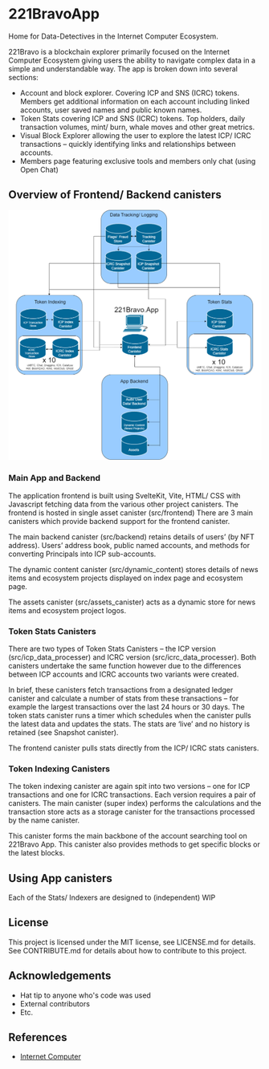 # 221BravoApp
Home for Data-Detectives in the Internet Computer Ecosystem.

221Bravo is a blockchain explorer primarily focused on the Internet Computer Ecosystem giving users the ability to navigate complex data in a simple and understandable way. 
The app is broken down into several sections:

-	Account and block explorer. Covering ICP and SNS (ICRC) tokens. Members get additional information on each account including linked accounts, user saved names and public known names. 
-	Token Stats covering ICP and SNS (ICRC) tokens. Top holders, daily transaction volumes, mint/ burn, whale moves and other great metrics. 
-	Visual Block Explorer allowing the user to explore the latest ICP/ ICRC transactions – quickly identifying links and relationships between accounts. 
-	Members page featuring exclusive tools and members only chat (using Open Chat)

## Overview of Frontend/ Backend canisters 

![Canister Layout](221BravoApp.png)

### Main App and Backend
The application frontend is built using SvelteKit, Vite, HTML/ CSS with Javascript fetching  data from the various other project canisters. The frontend is hosted in single asset canister (src/frontend)
There are 3 main canisters which provide backend support for the frontend canister. 

The main backend canister (src/backend) retains details of users’ (by NFT address). Users’ address book, public named accounts, and methods for converting Principals into ICP sub-accounts. 

The dynamic content canister (src/dynamic_content) stores details of news items and ecosystem projects displayed on index page and ecosystem page. 

The assets canister (src/assets_canister) acts as a dynamic store for news items and ecosystem project logos. 

### Token Stats Canisters
There are two types of Token Stats Canisters – the ICP version (src/icp_data_processer) and ICRC version (src/icrc_data_processer). Both canisters undertake the same function however due to the differences between ICP accounts and ICRC accounts two variants were created. 

In brief, these canisters fetch transactions from a designated ledger canister and calculate a number of stats from these transactions – for example the largest transactions over the last 24 hours or 30 days. The token stats canister runs a timer which schedules when the canister pulls the latest data and updates the stats. The stats are ‘live’ and no history is retained (see Snapshot canister).  

The frontend canister pulls stats directly from the ICP/ ICRC stats canisters. 

### Token Indexing Canisters
The token indexing canister are again spit into two versions – one for ICP transactions and one for ICRC transactions. Each version requires a pair of canisters. The main canister (super index) performs the calculations and the transaction store acts as a storage canister for the transactions processed by the name canister. 

This canister forms the main backbone of the account searching tool on 221Bravo App. This canister also provides methods to get specific blocks or the latest blocks. 


## Using App canisters 
Each of the Stats/ Indexers are designed to (independent) WIP


## License
This project is licensed under the MIT license, see LICENSE.md for details. See CONTRIBUTE.md for details about how to contribute to this project. 

## Acknowledgements
- Hat tip to anyone who's code was used
- External contributors
- Etc.

## References
- [Internet Computer](https://internetcomputer.org)

